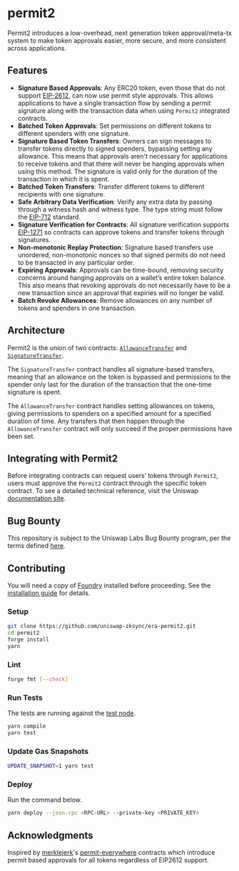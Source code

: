 # permit2

Permit2 introduces a low-overhead, next generation token approval/meta-tx system to make token approvals easier, more secure, and more consistent across applications.

## Features

- **Signature Based Approvals**: Any ERC20 token, even those that do not support [EIP-2612](https://eips.ethereum.org/EIPS/eip-2612), can now use permit style approvals. This allows applications to have a single transaction flow by sending a permit signature along with the transaction data when using `Permit2` integrated contracts.
- **Batched Token Approvals**: Set permissions on different tokens to different spenders with one signature.
- **Signature Based Token Transfers**: Owners can sign messages to transfer tokens directly to signed spenders, bypassing setting any allowance. This means that approvals aren't necessary for applications to receive tokens and that there will never be hanging approvals when using this method. The signature is valid only for the duration of the transaction in which it is spent.
- **Batched Token Transfers**: Transfer different tokens to different recipients with one signature.
- **Safe Arbitrary Data Verification**: Verify any extra data by passing through a witness hash and witness type. The type string must follow the [EIP-712](https://eips.ethereum.org/EIPS/eip-712) standard.
- **Signature Verification for Contracts**: All signature verification supports [EIP-1271](https://eips.ethereum.org/EIPS/eip-1271) so contracts can approve tokens and transfer tokens through signatures.
- **Non-monotonic Replay Protection**: Signature based transfers use unordered, non-monotonic nonces so that signed permits do not need to be transacted in any particular order.
- **Expiring Approvals**: Approvals can be time-bound, removing security concerns around hanging approvals on a wallet’s entire token balance. This also means that revoking approvals do not necessarily have to be a new transaction since an approval that expiries will no longer be valid.
- **Batch Revoke Allowances**: Remove allowances on any number of tokens and spenders in one transaction.

## Architecture

Permit2 is the union of two contracts: [`AllowanceTransfer`](https://github.com/Uniswap/permit2/blob/main/src/AllowanceTransfer.sol) and [`SignatureTransfer`](https://github.com/Uniswap/permit2/blob/main/src/SignatureTransfer.sol).

The `SignatureTransfer` contract handles all signature-based transfers, meaning that an allowance on the token is bypassed and permissions to the spender only last for the duration of the transaction that the one-time signature is spent.

The `AllowanceTransfer` contract handles setting allowances on tokens, giving permissions to spenders on a specified amount for a specified duration of time. Any transfers that then happen through the `AllowanceTransfer` contract will only succeed if the proper permissions have been set.

## Integrating with Permit2

Before integrating contracts can request users’ tokens through `Permit2`, users must approve the `Permit2` contract through the specific token contract. To see a detailed technical reference, visit the Uniswap [documentation site](https://docs.uniswap.org/protocol/permit2/overview).

## Bug Bounty

This repository is subject to the Uniswap Labs Bug Bounty program, per the terms defined [here](https://uniswap.org/bug-bounty).

## Contributing

You will need a copy of [Foundry](https://github.com/foundry-rs/foundry) installed before proceeding. See the [installation guide](https://github.com/foundry-rs/foundry#installation) for details.

### Setup

```sh
git clone https://github.com/uniswap-zksync/era-permit2.git
cd permit2
forge install
yarn
```

### Lint

```sh
forge fmt [--check]
```

### Run Tests

The tests are running against the [test node](https://github.com/matter-labs/era-test-node).

```sh
yarn compile
yarn test
```

### Update Gas Snapshots

```sh
UPDATE_SNAPSHOT=1 yarn test
```

### Deploy

Run the command below.

```sh
yarn deploy --json-rpc <RPC-URL> --private-key <PRIVATE_KEY>
```

## Acknowledgments

Inspired by [merklejerk](https://github.com/merklejerk)'s [permit-everywhere](https://github.com/merklejerk/permit-everywhere) contracts which introduce permit based approvals for all tokens regardless of EIP2612 support.
